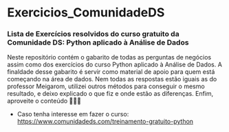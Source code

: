 # Exercicios_ComunidadeDS
### Lista de Exercícios resolvidos do curso gratuito da Comunidade DS: Python aplicado à Análise de Dados
Neste repositório contém o gabarito de todas as perguntas de negócios assim como dos exercícios do curso Python aplicado à Análise de Dados. A finaldade desse gabarito é servir como material de apoio para quem está começando na área de dados. Nem todas as respostas estão iguais as do professor Meigarom, utilizei outros métodos para conseguir o mesmo resultado, e deixo explicado o que fiz e onde estão as diferenças. Enfim, aproveite o conteúdo 👨‍💻🎯
- Caso tenha interesse em fazer o curso: https://www.comunidadeds.com/treinamento-gratuito-python

